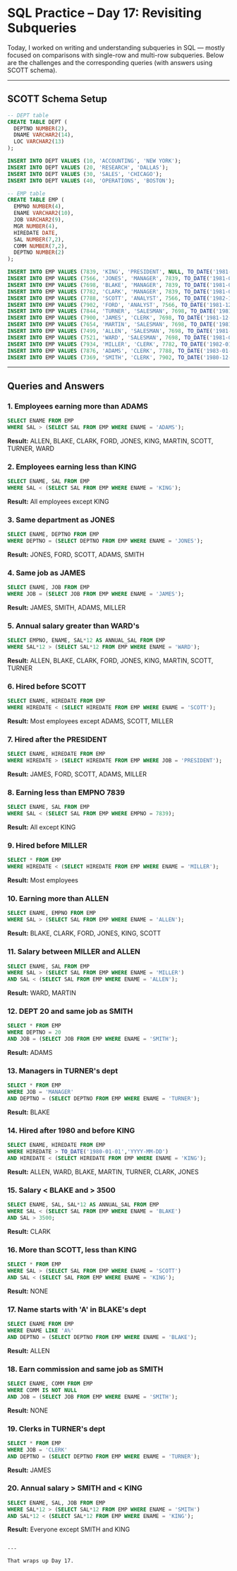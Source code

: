 # SQL Practice – Day 17: Revisiting Subqueries

Today, I worked on writing and understanding subqueries in SQL — mostly focused on comparisons with single-row and multi-row subqueries. Below are the challenges and the corresponding queries (with answers using SCOTT schema).

---

## SCOTT Schema Setup

```sql
-- DEPT table
CREATE TABLE DEPT (
  DEPTNO NUMBER(2),
  DNAME VARCHAR2(14),
  LOC VARCHAR2(13)
);

INSERT INTO DEPT VALUES (10, 'ACCOUNTING', 'NEW YORK');
INSERT INTO DEPT VALUES (20, 'RESEARCH', 'DALLAS');
INSERT INTO DEPT VALUES (30, 'SALES', 'CHICAGO');
INSERT INTO DEPT VALUES (40, 'OPERATIONS', 'BOSTON');

-- EMP table
CREATE TABLE EMP (
  EMPNO NUMBER(4),
  ENAME VARCHAR2(10),
  JOB VARCHAR2(9),
  MGR NUMBER(4),
  HIREDATE DATE,
  SAL NUMBER(7,2),
  COMM NUMBER(7,2),
  DEPTNO NUMBER(2)
);

INSERT INTO EMP VALUES (7839, 'KING', 'PRESIDENT', NULL, TO_DATE('1981-11-17', 'YYYY-MM-DD'), 5000, NULL, 10);
INSERT INTO EMP VALUES (7566, 'JONES', 'MANAGER', 7839, TO_DATE('1981-04-02', 'YYYY-MM-DD'), 2975, NULL, 20);
INSERT INTO EMP VALUES (7698, 'BLAKE', 'MANAGER', 7839, TO_DATE('1981-05-01', 'YYYY-MM-DD'), 2850, NULL, 30);
INSERT INTO EMP VALUES (7782, 'CLARK', 'MANAGER', 7839, TO_DATE('1981-06-09', 'YYYY-MM-DD'), 2450, NULL, 10);
INSERT INTO EMP VALUES (7788, 'SCOTT', 'ANALYST', 7566, TO_DATE('1982-12-09', 'YYYY-MM-DD'), 3000, NULL, 20);
INSERT INTO EMP VALUES (7902, 'FORD', 'ANALYST', 7566, TO_DATE('1981-12-03', 'YYYY-MM-DD'), 3000, NULL, 20);
INSERT INTO EMP VALUES (7844, 'TURNER', 'SALESMAN', 7698, TO_DATE('1981-06-04', 'YYYY-MM-DD'), 1500, 0, 30);
INSERT INTO EMP VALUES (7900, 'JAMES', 'CLERK', 7698, TO_DATE('1981-12-03', 'YYYY-MM-DD'), 950, NULL, 30);
INSERT INTO EMP VALUES (7654, 'MARTIN', 'SALESMAN', 7698, TO_DATE('1981-09-28', 'YYYY-MM-DD'), 1250, 1400, 30);
INSERT INTO EMP VALUES (7499, 'ALLEN', 'SALESMAN', 7698, TO_DATE('1981-02-20', 'YYYY-MM-DD'), 1600, 300, 30);
INSERT INTO EMP VALUES (7521, 'WARD', 'SALESMAN', 7698, TO_DATE('1981-02-22', 'YYYY-MM-DD'), 1250, 500, 30);
INSERT INTO EMP VALUES (7934, 'MILLER', 'CLERK', 7782, TO_DATE('1982-01-23', 'YYYY-MM-DD'), 1300, NULL, 10);
INSERT INTO EMP VALUES (7876, 'ADAMS', 'CLERK', 7788, TO_DATE('1983-01-12', 'YYYY-MM-DD'), 1100, NULL, 20);
INSERT INTO EMP VALUES (7369, 'SMITH', 'CLERK', 7902, TO_DATE('1980-12-17', 'YYYY-MM-DD'), 800, NULL, 20);
```

---

## Queries and Answers

### 1. Employees earning more than ADAMS

```sql
SELECT ENAME FROM EMP
WHERE SAL > (SELECT SAL FROM EMP WHERE ENAME = 'ADAMS');
```

**Result:** ALLEN, BLAKE, CLARK, FORD, JONES, KING, MARTIN, SCOTT, TURNER, WARD

### 2. Employees earning less than KING

```sql
SELECT ENAME, SAL FROM EMP
WHERE SAL < (SELECT SAL FROM EMP WHERE ENAME = 'KING');
```

**Result:** All employees except KING

### 3. Same department as JONES

```sql
SELECT ENAME, DEPTNO FROM EMP
WHERE DEPTNO = (SELECT DEPTNO FROM EMP WHERE ENAME = 'JONES');
```

**Result:** JONES, FORD, SCOTT, ADAMS, SMITH

### 4. Same job as JAMES

```sql
SELECT ENAME, JOB FROM EMP
WHERE JOB = (SELECT JOB FROM EMP WHERE ENAME = 'JAMES');
```

**Result:** JAMES, SMITH, ADAMS, MILLER

### 5. Annual salary greater than WARD's

```sql
SELECT EMPNO, ENAME, SAL*12 AS ANNUAL_SAL FROM EMP
WHERE SAL*12 > (SELECT SAL*12 FROM EMP WHERE ENAME = 'WARD');
```

**Result:** ALLEN, BLAKE, CLARK, FORD, JONES, KING, MARTIN, SCOTT, TURNER

### 6. Hired before SCOTT

```sql
SELECT ENAME, HIREDATE FROM EMP
WHERE HIREDATE < (SELECT HIREDATE FROM EMP WHERE ENAME = 'SCOTT');
```

**Result:** Most employees except ADAMS, SCOTT, MILLER

### 7. Hired after the PRESIDENT

```sql
SELECT ENAME, HIREDATE FROM EMP
WHERE HIREDATE > (SELECT HIREDATE FROM EMP WHERE JOB = 'PRESIDENT');
```

**Result:** JAMES, FORD, SCOTT, ADAMS, MILLER

### 8. Earning less than EMPNO 7839

```sql
SELECT ENAME, SAL FROM EMP
WHERE SAL < (SELECT SAL FROM EMP WHERE EMPNO = 7839);
```

**Result:** All except KING

### 9. Hired before MILLER

```sql
SELECT * FROM EMP
WHERE HIREDATE < (SELECT HIREDATE FROM EMP WHERE ENAME = 'MILLER');
```

**Result:** Most employees

### 10. Earning more than ALLEN

```sql
SELECT ENAME, EMPNO FROM EMP
WHERE SAL > (SELECT SAL FROM EMP WHERE ENAME = 'ALLEN');
```

**Result:** BLAKE, CLARK, FORD, JONES, KING, SCOTT

### 11. Salary between MILLER and ALLEN

```sql
SELECT ENAME, SAL FROM EMP
WHERE SAL > (SELECT SAL FROM EMP WHERE ENAME = 'MILLER')
AND SAL < (SELECT SAL FROM EMP WHERE ENAME = 'ALLEN');
```

**Result:** WARD, MARTIN

### 12. DEPT 20 and same job as SMITH

```sql
SELECT * FROM EMP
WHERE DEPTNO = 20
AND JOB = (SELECT JOB FROM EMP WHERE ENAME = 'SMITH');
```

**Result:** ADAMS

### 13. Managers in TURNER's dept

```sql
SELECT * FROM EMP
WHERE JOB = 'MANAGER'
AND DEPTNO = (SELECT DEPTNO FROM EMP WHERE ENAME = 'TURNER');
```

**Result:** BLAKE

### 14. Hired after 1980 and before KING

```sql
SELECT ENAME, HIREDATE FROM EMP
WHERE HIREDATE > TO_DATE('1980-01-01','YYYY-MM-DD')
AND HIREDATE < (SELECT HIREDATE FROM EMP WHERE ENAME = 'KING');
```

**Result:** ALLEN, WARD, BLAKE, MARTIN, TURNER, CLARK, JONES

### 15. Salary < BLAKE and > 3500

```sql
SELECT ENAME, SAL, SAL*12 AS ANNUAL_SAL FROM EMP
WHERE SAL < (SELECT SAL FROM EMP WHERE ENAME = 'BLAKE')
AND SAL > 3500;
```

**Result:** CLARK

### 16. More than SCOTT, less than KING

```sql
SELECT * FROM EMP
WHERE SAL > (SELECT SAL FROM EMP WHERE ENAME = 'SCOTT')
AND SAL < (SELECT SAL FROM EMP WHERE ENAME = 'KING');
```

**Result:** NONE

### 17. Name starts with 'A' in BLAKE's dept

```sql
SELECT ENAME FROM EMP
WHERE ENAME LIKE 'A%'
AND DEPTNO = (SELECT DEPTNO FROM EMP WHERE ENAME = 'BLAKE');
```

**Result:** ALLEN

### 18. Earn commission and same job as SMITH

```sql
SELECT ENAME, COMM FROM EMP
WHERE COMM IS NOT NULL
AND JOB = (SELECT JOB FROM EMP WHERE ENAME = 'SMITH');
```

**Result:** NONE

### 19. Clerks in TURNER's dept

```sql
SELECT * FROM EMP
WHERE JOB = 'CLERK'
AND DEPTNO = (SELECT DEPTNO FROM EMP WHERE ENAME = 'TURNER');
```

**Result:** JAMES

### 20. Annual salary > SMITH and < KING

```sql
SELECT ENAME, SAL, JOB FROM EMP
WHERE SAL*12 > (SELECT SAL*12 FROM EMP WHERE ENAME = 'SMITH')
AND SAL*12 < (SELECT SAL*12 FROM EMP WHERE ENAME = 'KING');
```

**Result:** Everyone except SMITH and KING

```

---

That wraps up Day 17. 

